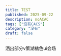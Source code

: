```yaml
---
title: TEST
published: 2025-09-22
description: noACAC
tags: ["没有CACS"]
category: "没有"
draft: false
---
```


洒出部分v策湖橘色ui会场